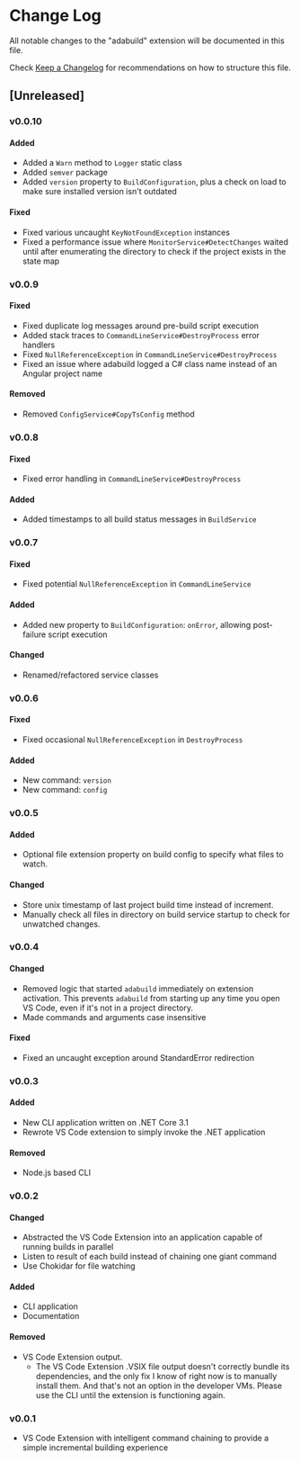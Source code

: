 # Change Log

All notable changes to the "adabuild" extension will be documented in this file.

Check [Keep a Changelog](http://keepachangelog.com/) for recommendations on how to structure this file.

## [Unreleased]

### v0.0.10

#### Added
 - Added a `Warn` method to `Logger` static class
 - Added `semver` package
 - Added `version` property to `BuildConfiguration`, plus a check on load to make sure installed version isn't outdated

#### Fixed
 - Fixed various uncaught `KeyNotFoundException` instances
 - Fixed a performance issue where `MonitorService#DetectChanges` waited until after enumerating the directory to check if the project exists in the state map

### v0.0.9

#### Fixed
 - Fixed duplicate log messages around pre-build script execution
 - Added stack traces to `CommandLineService#DestroyProcess` error handlers
 - Fixed `NullReferenceException` in `CommandLineService#DestroyProcess`
 - Fixed an issue where adabuild logged a C# class name instead of an Angular project name

#### Removed
 - Removed `ConfigService#CopyTsConfig` method

### v0.0.8

#### Fixed
 - Fixed error handling in `CommandLineService#DestroyProcess`

#### Added
 - Added timestamps to all build status messages in `BuildService`

### v0.0.7

#### Fixed
 - Fixed potential `NullReferenceException` in `CommandLineService`

#### Added
 - Added new property to `BuildConfiguration`: `onError`, allowing post-failure script execution

#### Changed
 - Renamed/refactored service classes

### v0.0.6

#### Fixed
 - Fixed occasional `NullReferenceException` in `DestroyProcess`

#### Added
 - New command: `version`
 - New command: `config`

### v0.0.5

#### Added
 - Optional file extension property on build config to specify what files to watch.

#### Changed
 - Store unix timestamp of last project build time instead of increment.
 - Manually check all files in directory on build service startup to check for unwatched changes.

### v0.0.4

#### Changed
 - Removed logic that started `adabuild` immediately on extension activation. This prevents `adabuild` from starting up any time you open VS Code, even if it's not in a project directory.
 - Made commands and arguments case insensitive

#### Fixed
 - Fixed an uncaught exception around StandardError redirection

### v0.0.3

#### Added
 - New CLI application written on .NET Core 3.1
 - Rewrote VS Code extension to simply invoke the .NET application

#### Removed
 - Node.js based CLI

### v0.0.2

#### Changed
 - Abstracted the VS Code Extension into an application capable of running builds in parallel
 - Listen to result of each build instead of chaining one giant command
 - Use Chokidar for file watching

#### Added
 - CLI application
 - Documentation
 
#### Removed
 - VS Code Extension output.
   - The VS Code Extension .VSIX file output doesn't correctly bundle its dependencies, and the only fix I know of right now is to manually install them. And that's not an option in the developer VMs. Please use the CLI until the extension is functioning again.

### v0.0.1

 - VS Code Extension with intelligent command chaining to provide a simple incremental building experience

